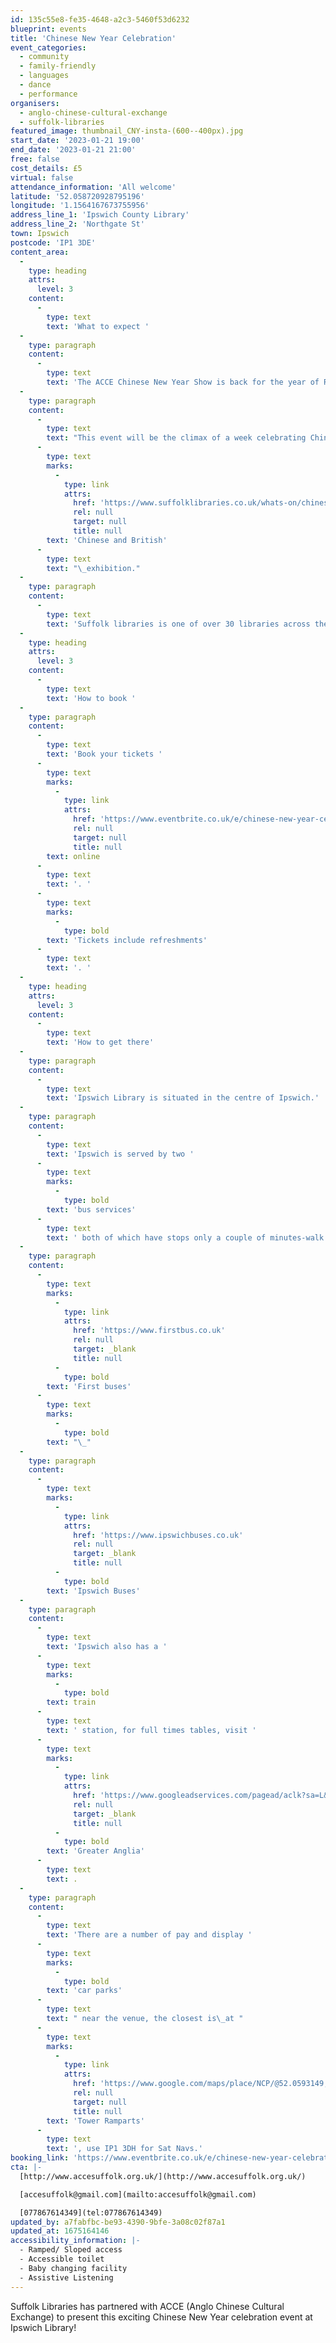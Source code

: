 ```yaml
---
id: 135c55e8-fe35-4648-a2c3-5460f53d6232
blueprint: events
title: 'Chinese New Year Celebration'
event_categories:
  - community
  - family-friendly
  - languages
  - dance
  - performance
organisers:
  - anglo-chinese-cultural-exchange
  - suffolk-libraries
featured_image: thumbnail_CNY-insta-(600--400px).jpg
start_date: '2023-01-21 19:00'
end_date: '2023-01-21 21:00'
free: false
cost_details: £5
virtual: false
attendance_information: 'All welcome'
latitude: '52.058720928795196'
longitude: '1.1564167673755956'
address_line_1: 'Ipswich County Library'
address_line_2: 'Northgate St'
town: Ipswich
postcode: 'IP1 3DE'
content_area:
  -
    type: heading
    attrs:
      level: 3
    content:
      -
        type: text
        text: 'What to expect '
  -
    type: paragraph
    content:
      -
        type: text
        text: 'The ACCE Chinese New Year Show is back for the year of Rabbit in 2023! Our line-up this year is as diverse and distinctive as ever, featuring a plethora of oriental performances for you to enjoy, such as performances from Hong Kong Chinese Orchestra, Lion Dance, Wing Chun Kung Fu, Tai Chi sword, Chinese Drumming and Chinese National Dance, singing and much more with our local talent.'
  -
    type: paragraph
    content:
      -
        type: text
        text: "This event will be the climax of a week celebrating Chinese and British communities, as part of our\_"
      -
        type: text
        marks:
          -
            type: link
            attrs:
              href: 'https://www.suffolklibraries.co.uk/whats-on/chinese-painting-workshop'
              rel: null
              target: null
              title: null
        text: 'Chinese and British'
      -
        type: text
        text: "\_exhibition."
  -
    type: paragraph
    content:
      -
        type: text
        text: 'Suffolk libraries is one of over 30 libraries across the UK highlighting the rich history of Chinese British communities as part of the Living Knowledge Network, a UK-wide partnership of National and public libraries.'
  -
    type: heading
    attrs:
      level: 3
    content:
      -
        type: text
        text: 'How to book '
  -
    type: paragraph
    content:
      -
        type: text
        text: 'Book your tickets '
      -
        type: text
        marks:
          -
            type: link
            attrs:
              href: 'https://www.eventbrite.co.uk/e/chinese-new-year-celebration-tickets-474020276407'
              rel: null
              target: null
              title: null
        text: online
      -
        type: text
        text: '. '
      -
        type: text
        marks:
          -
            type: bold
        text: 'Tickets include refreshments'
      -
        type: text
        text: '. '
  -
    type: heading
    attrs:
      level: 3
    content:
      -
        type: text
        text: 'How to get there'
  -
    type: paragraph
    content:
      -
        type: text
        text: 'Ipswich Library is situated in the centre of Ipswich.'
  -
    type: paragraph
    content:
      -
        type: text
        text: 'Ipswich is served by two '
      -
        type: text
        marks:
          -
            type: bold
        text: 'bus services'
      -
        type: text
        text: ' both of which have stops only a couple of minutes-walk from the venue:'
  -
    type: paragraph
    content:
      -
        type: text
        marks:
          -
            type: link
            attrs:
              href: 'https://www.firstbus.co.uk'
              rel: null
              target: _blank
              title: null
          -
            type: bold
        text: 'First buses'
      -
        type: text
        marks:
          -
            type: bold
        text: "\_"
  -
    type: paragraph
    content:
      -
        type: text
        marks:
          -
            type: link
            attrs:
              href: 'https://www.ipswichbuses.co.uk'
              rel: null
              target: _blank
              title: null
          -
            type: bold
        text: 'Ipswich Buses'
  -
    type: paragraph
    content:
      -
        type: text
        text: 'Ipswich also has a '
      -
        type: text
        marks:
          -
            type: bold
        text: train
      -
        type: text
        text: ' station, for full times tables, visit '
      -
        type: text
        marks:
          -
            type: link
            attrs:
              href: 'https://www.googleadservices.com/pagead/aclk?sa=L&ai=DChcSEwiO8N3i9b75AhVK7O0KHZiPB4cYABAAGgJkZw&ae=2&ohost=www.google.com&cid=CAESauD2nHrJiEa5SYCy9SQd0UI8YZ8VDyCC12MTDhByjOzoibMzdZLQqLjMUvsZ9M4bTPZm3JugmeLpa7C2z_16ntILhU1DhC50NZqg0JxJOdud38nXbTi3a2qB6TorWxbuXJZo0dRFdMtIuRk&sig=AOD64_0ZNncVFsLKSZX4cGdzF-seYXAsKg&q&adurl&ved=2ahUKEwiN_9Xi9b75AhUKgFwKHb8wBNwQ0Qx6BAgDEAE&nis=8&dct=1'
              rel: null
              target: _blank
              title: null
          -
            type: bold
        text: 'Greater Anglia'
      -
        type: text
        text: .
  -
    type: paragraph
    content:
      -
        type: text
        text: 'There are a number of pay and display '
      -
        type: text
        marks:
          -
            type: bold
        text: 'car parks'
      -
        type: text
        text: " near the venue, the closest is\_at "
      -
        type: text
        marks:
          -
            type: link
            attrs:
              href: 'https://www.google.com/maps/place/NCP/@52.0593149,1.1501844,17z/data=!3m1!4b1!4m5!3m4!1s0x47d9a1c9a95912e5:0x2ed13c9dfb6c3e83!8m2!3d52.0593149!4d1.1523731'
              rel: null
              target: null
              title: null
        text: 'Tower Ramparts'
      -
        type: text
        text: ', use IP1 3DH for Sat Navs.'
booking_link: 'https://www.eventbrite.co.uk/e/chinese-new-year-celebration-tickets-474020276407'
cta: |-
  [http://www.accesuffolk.org.uk/](http://www.accesuffolk.org.uk/)

  [accesuffolk@gmail.com](mailto:accesuffolk@gmail.com)

  [077867614349](tel:077867614349)
updated_by: a7fabfbc-be93-4390-9bfe-3a08c02f87a1
updated_at: 1675164146
accessibility_information: |-
  - Ramped/ Sloped access
  - Accessible toilet
  - Baby changing facility
  - Assistive Listening
---
```

Suffolk Libraries has partnered with ACCE (Anglo Chinese Cultural Exchange) to present this exciting Chinese New Year celebration event at Ipswich Library!